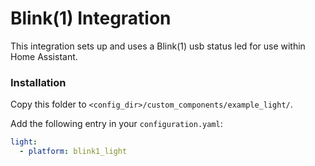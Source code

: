 # Blink(1) Integration

This integration sets up and uses a Blink(1) usb status led for use within Home Assistant.


### Installation

Copy this folder to `<config_dir>/custom_components/example_light/`.

Add the following entry in your `configuration.yaml`:

```yaml
light:
  - platform: blink1_light
```
